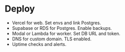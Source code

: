 # Deploy

- Vercel for web. Set envs and link Postgres.
- Supabase or RDS for Postgres. Enable backups.
- Modal or Lambda for worker. Set DB URL and token.
- DNS for custom domain. TLS enabled.
- Uptime checks and alerts.
